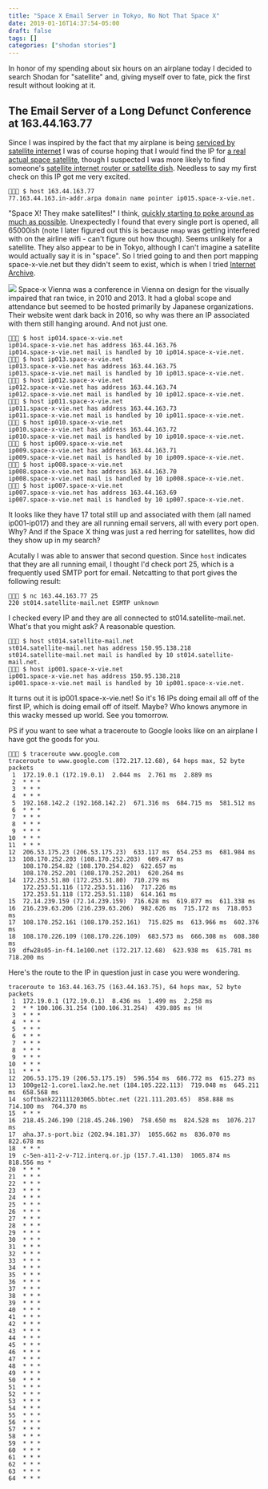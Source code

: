 ```yaml
---
title: "Space X Email Server in Tokyo, No Not That Space X"
date: 2019-01-16T14:37:54-05:00
draft: false
tags: []
categories: ["shodan stories"]
---
```


In honor of my spending about six hours on an airplane today I decided to search Shodan for "satellite" and, giving myself over to fate, pick the first result without looking at it.

## The Email Server of a Long Defunct Conference at 163.44.163.77
Since I was inspired by the fact that my airplane is being [serviced by satellite internet](https://en.wikipedia.org/wiki/Viasat,_Inc.) I was of course hoping that I would find the IP for [a real actual space satellite](https://www.quora.com/Do-communication-satellites-have-ip-addresses-If-so-what-are-they), though I suspected I was more likely to find someone's [satellite internet router or satellite dish](https://www.dish.com/internet/). Needless to say my first check on this IP got me very excited.
```
👻🌵🔮 $ host 163.44.163.77
77.163.44.163.in-addr.arpa domain name pointer ip015.space-x-vie.net.
```
"Space X! They make satellites!" I think, [quickly starting to poke around as much as possible](https://www.alphr.com/space/1008632/Elon-Musk-SpaceX-Starlink-internet). Unexpectedly I found that every single port is opened, all 65000ish (note I later figured out this is because `nmap` was getting interfered with on the airline wifi - can't figure out how though). Seems unlikely for a satellite. They also appear to be in Tokyo, although I can't imagine a satellite would actually say it is in "space". So I tried going to and then port mapping space-x-vie.net but they didn't seem to exist, which is when I tried [Internet Archive](https://web.archive.org/web/20101201080921/http://www.space-x-vie.net:80/s).

![](/images/100Days/Day13/space-x2010.png)
Space-x Vienna was a conference in Vienna on design for the visually impaired that ran twice, in 2010 and 2013. It had a global scope and attendance but seemed to be hosted primarily by Japanese organizations. Their website went dark back in 2016, so why was there an IP associated with them still hanging around. And not just one.
```
👻🌵🔮 $ host ip014.space-x-vie.net
ip014.space-x-vie.net has address 163.44.163.76
ip014.space-x-vie.net mail is handled by 10 ip014.space-x-vie.net.
👻🌵🔮 $ host ip013.space-x-vie.net
ip013.space-x-vie.net has address 163.44.163.75
ip013.space-x-vie.net mail is handled by 10 ip013.space-x-vie.net.
👻🌵🔮 $ host ip012.space-x-vie.net
ip012.space-x-vie.net has address 163.44.163.74
ip012.space-x-vie.net mail is handled by 10 ip012.space-x-vie.net.
👻🌵🔮 $ host ip011.space-x-vie.net
ip011.space-x-vie.net has address 163.44.163.73
ip011.space-x-vie.net mail is handled by 10 ip011.space-x-vie.net.
👻🌵🔮 $ host ip010.space-x-vie.net
ip010.space-x-vie.net has address 163.44.163.72
ip010.space-x-vie.net mail is handled by 10 ip010.space-x-vie.net.
👻🌵🔮 $ host ip009.space-x-vie.net
ip009.space-x-vie.net has address 163.44.163.71
ip009.space-x-vie.net mail is handled by 10 ip009.space-x-vie.net.
👻🌵🔮 $ host ip008.space-x-vie.net
ip008.space-x-vie.net has address 163.44.163.70
ip008.space-x-vie.net mail is handled by 10 ip008.space-x-vie.net.
👻🌵🔮 $ host ip007.space-x-vie.net
ip007.space-x-vie.net has address 163.44.163.69
ip007.space-x-vie.net mail is handled by 10 ip007.space-x-vie.net.
```
It looks like they have 17 total still up and associated with them (all named ip001-ip017) and they are all running email servers, all with every port open. Why? And if the Space X thing was just a red herring for satellites, how did they show up in my search?

Acutally I was able to answer that second question. Since `host` indicates that they are all running email, I thought I'd check port 25, which is a frequently used SMTP port for email. Netcatting to that port gives the following result:
```
👻🌵🔮 $ nc 163.44.163.77 25
220 st014.satellite-mail.net ESMTP unknown
```
I checked every IP and they are all connected to st014.satellite-mail.net. What's that you might ask? A reasonable question.
```
👻🌵🔮 $ host st014.satellite-mail.net
st014.satellite-mail.net has address 150.95.138.218
st014.satellite-mail.net mail is handled by 10 st014.satellite-mail.net.
👻🌵🔮 $ host ip001.space-x-vie.net
ip001.space-x-vie.net has address 150.95.138.218
ip001.space-x-vie.net mail is handled by 10 ip001.space-x-vie.net.
```
It turns out it is ip001.space-x-vie.net! So it's 16 IPs doing email all off of the first IP, which is doing email off of itself. Maybe? Who knows anymore in this wacky messed up world. See you tomorrow.


PS if you want to see what a traceroute to Google looks like on an airplane I have got the goods for you.
```
👻🌵🔮 $ traceroute www.google.com
traceroute to www.google.com (172.217.12.68), 64 hops max, 52 byte packets
 1  172.19.0.1 (172.19.0.1)  2.044 ms  2.761 ms  2.889 ms
 2  * * *
 3  * * *
 4  * * *
 5  192.168.142.2 (192.168.142.2)  671.316 ms  684.715 ms  581.512 ms
 6  * * *
 7  * * *
 8  * * *
 9  * * *
10  * * *
11  * * *
12  206.53.175.23 (206.53.175.23)  633.117 ms  654.253 ms  681.984 ms
13  108.170.252.203 (108.170.252.203)  609.477 ms
    108.170.254.82 (108.170.254.82)  622.657 ms
    108.170.252.201 (108.170.252.201)  620.264 ms
14  172.253.51.80 (172.253.51.80)  710.279 ms
    172.253.51.116 (172.253.51.116)  717.226 ms
    172.253.51.118 (172.253.51.118)  614.161 ms
15  72.14.239.159 (72.14.239.159)  716.628 ms  619.877 ms  611.338 ms
16  216.239.63.206 (216.239.63.206)  982.626 ms  715.172 ms  718.053 ms
17  108.170.252.161 (108.170.252.161)  715.825 ms  613.966 ms  602.376 ms
18  108.170.226.109 (108.170.226.109)  683.573 ms  666.308 ms  608.380 ms
19  dfw28s05-in-f4.1e100.net (172.217.12.68)  623.938 ms  615.781 ms  718.200 ms
```

Here's the route to the IP in question just in case you were wondering.
```🌵🔮 $ traceroute 163.44.163.75
traceroute to 163.44.163.75 (163.44.163.75), 64 hops max, 52 byte packets
 1  172.19.0.1 (172.19.0.1)  8.436 ms  1.499 ms  2.258 ms
 2  * * 100.106.31.254 (100.106.31.254)  439.805 ms !H
 3  * * *
 4  * * *
 5  * * *
 6  * * *
 7  * * *
 8  * * *
 9  * * *
10  * * *
11  * * *
12  206.53.175.19 (206.53.175.19)  596.554 ms  686.772 ms  615.273 ms
13  100ge12-1.core1.lax2.he.net (184.105.222.113)  719.048 ms  645.211 ms  658.568 ms
14  softbank221111203065.bbtec.net (221.111.203.65)  858.888 ms  714.100 ms  764.370 ms
15  * * *
16  218.45.246.190 (218.45.246.190)  758.650 ms  824.528 ms  1076.217 ms
17  aha.37.s-port.biz (202.94.181.37)  1055.662 ms  836.070 ms  822.678 ms
18  * * *
19  c-5en-a11-2-v-712.interq.or.jp (157.7.41.130)  1065.874 ms  818.556 ms *
20  * * *
21  * * *
22  * * *
23  * * *
24  * * *
25  * * *
26  * * *
27  * * *
28  * * *
29  * * *
30  * * *
31  * * *
32  * * *
33  * * *
34  * * *
35  * * *
36  * * *
37  * * *
38  * * *
39  * * *
40  * * *
41  * * *
42  * * *
43  * * *
44  * * *
45  * * *
46  * * *
47  * * *
48  * * *
49  * * *
50  * * *
51  * * *
52  * * *
53  * * *
54  * * *
55  * * *
56  * * *
57  * * *
58  * * *
59  * * *
60  * * *
61  * * *
62  * * *
63  * * *
64  * * *
```
